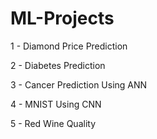 # ML-Projects
1 - Diamond Price Prediction

2 - Diabetes Prediction

3 - Cancer Prediction Using ANN

4 - MNIST Using CNN

5 - Red Wine Quality
